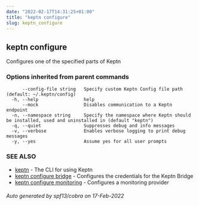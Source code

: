 ```yaml
---
date: "2022-02-17T14:31:25+01:00"
title: "keptn configure"
slug: keptn_configure
---
```

## keptn configure

Configures one of the specified parts of Keptn

### Options inherited from parent commands

```
      --config-file string   Specify custom Keptn Config file path (default: ~/.keptn/config)
  -h, --help                 help
      --mock                 Disables communication to a Keptn endpoint
  -n, --namespace string     Specify the namespace where Keptn should be installed, used and uninstalled in (default "keptn")
  -q, --quiet                Suppresses debug and info messages
  -v, --verbose              Enables verbose logging to print debug messages
  -y, --yes                  Assume yes for all user prompts
```

### SEE ALSO

* [keptn](../keptn/)  - The CLI for using Keptn
* [keptn configure bridge](../keptn_configure_bridge/)  - Configures the credentials for the Keptn Bridge
* [keptn configure monitoring](../keptn_configure_monitoring/)  - Configures a monitoring provider

###### Auto generated by spf13/cobra on 17-Feb-2022
